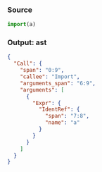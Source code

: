 ### Source
```js parse:expr
import(a)
```

### Output: ast
```json
{
  "Call": {
    "span": "0:9",
    "callee": "Import",
    "arguments_span": "6:9",
    "arguments": [
      {
        "Expr": {
          "IdentRef": {
            "span": "7:8",
            "name": "a"
          }
        }
      }
    ]
  }
}
```
